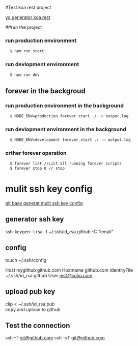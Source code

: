 #Test koa rest project

[yo generator koa rest](https://github.com/PatrickWolleb/generator-koa-rest)

##run the project

### run production environment
``` bash
  $ npm run start
```
### run devlopment environment
``` bash
  $ npm run dev
```

## forever in the backgroud

### run production environment in the background
``` bash
  $ NODE_ENV=production forever start ./ -o output.log 
```
### run devlopment environment in the background
``` bash
  $ NODE_ENV=development forever start ./ -o output.log 
```
### orther forever operation
``` bash
  $ forever list //List all running forever scripts
  $ forever stop 0 // stop 
```


# mulit ssh key config
[git base generat  mulit ssh key config](http://riny.net/2014/git-ssh-key/)

## generator ssh key
ssh-keygen -t rsa -f ~/.ssh/id_rsa.github -C "email"

## config
touch ~/.ssh/config

Host mygithub github.com
	Hostname github.com
	IdentityFile ~/.ssh/id_rsa.github
	User jes1@sohu.com

## upload pub key
clip < ~/.ssh/id_rsa.pub    
copy and upload to github

## Test the connection
ssh -T git@github.com
ssh -vT git@github.com


